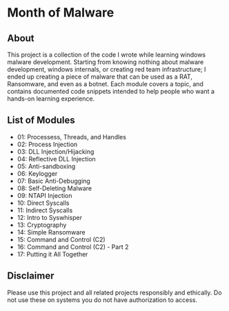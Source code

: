 # Month of Malware 
## About
This project is a collection of the code I wrote while learning windows malware development. Starting from knowing nothing about malware development, windows internals, or creating red team infrastructure; I ended up creating a piece of malware that can be used as a RAT, Ransomware, and even as a botnet. Each module covers a topic, and contains documented code snippets intended to help people who want a hands-on learning experience. 

## List of Modules
- 01: Processess, Threads, and Handles
- 02: Process Injection
- 03: DLL Injection/Hijacking
- 04: Reflective DLL Injection
- 05: Anti-sandboxing
- 06: Keylogger
- 07: Basic Anti-Debugging
- 08: Self-Deleting Malware
- 09: NTAPI Injection
- 10: Direct Syscalls
- 11: Indirect Syscalls
- 12: Intro to Syswhisper
- 13: Cryptography
- 14: Simple Ransomware
- 15: Command and Control (C2)
- 16: Command and Control (C2) - Part 2
- 17: Putting it All Together

## Disclaimer
Please use this project and all related projects responsibly and ethically. Do not use these on systems you do not have authorization to access.
